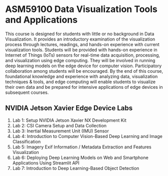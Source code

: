 # ASM59100 Data Visualization Tools and Applications

This course is designed for students with little or no background in Data Visualization. It provides an introductory examination of the visualization process through lectures, readings, and hands-on experience with current visualization tools. Students will be provided with hands-on experience in Internet of Things (IoTs) sensors for real-time data acquisition, processing, and visualization using edge computing. They will be involved in running deep learning models on the edge device for computer vision. Participatory collaboration among students will be encouraged. By the end of this course, foundational knowledge and experience with analyzing data, visualization techniques & tools, and edge computing will enable students to visualize their own data and be prepared for intensive applications of edge devices in subsequent courses.

## NVIDIA Jetson Xavier Edge Device Labs
1. Lab 1: Setup NVIDIA Jetson Xavier NX Development Kit
2. Lab 2: CSI Camera Setup and Data Collection
3. Lab 3: Inertial Measurement Unit (IMU) Sensor
4. Lab 4: Introduction to Computer Vision-Based Deep Learning and Image Classification
5. Lab 5: Imagery Exif Information / Metadata Extraction and Features Visualization
6. Lab 6: Deploying Deep Learning Models on Web and Smartphone Applications Using Streamlit API
7. Lab 7: Introduction to Deep Learning-Based Object Detection
